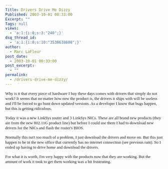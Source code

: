 ```yaml
---
Title: Drivers Drive Me Dizzy
Published: 2003-10-01 00:33:00
Excerpt: ""
Tags: null
views:
  - 'a:1:{i:0;s:3:"240";}'
dsq_thread_id:
  - 'a:1:{i:0;s:10:"3538638608";}'
author:
  - Marc LaFleur
post_date:
  - 2003-10-01 00:33:00
post_excerpt:
  - ""
permalink:
  - /drivers-drive-me-dizzy/
---
```

<p><font face=Verdana size=2>Why is it that every piece of hardware I buy these days comes with drivers that simply do not work? It seems that no matter how new the product is, the drivers it ships with will be useless and I'll be forced to go hunt down updated versions. As a developer I know that bugs happen, but this is getting ridiculous. </font></p>
<p><font face=Verdana size=2>Today it was a new LinkSys&nbsp;router and 3 LinkSys NICs. These are all brand new products (they are from the new 802.11G product line) but before I could use them I had to download new drivers for the NICs and flash the router's BIOS. </font></p>
<p><font face=Verdana size=2>Normally this isn't too much of a problem, I just download the drivers and move on. But this just happen to be&nbsp;in the new office that currently has no internet connection (see previous rant). So I ended up having to drive home and download the drivers. </font></p>
<p><font face=Verdana size=2>For what it is worth, I'm very happy with the products now that they are working. But the amount of work it took to get them working was a bit frustrating. </font></p>